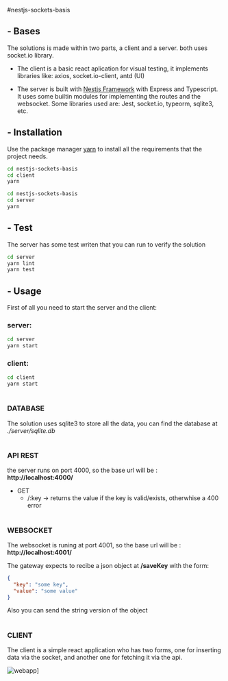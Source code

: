 #nestjs-sockets-basis

## - Bases
The solutions is made within two parts, a client and a server. both uses socket.io library.

- The client is a basic react aplication for visual testing, it implements libraries like: axios, socket.io-client, antd (UI)

- The server is built with [Nestjs Framework](https://nestjs.com) with Express and Typescript. It uses some builtin modules for implementing the routes and the websocket. Some libraries used are: Jest, socket.io, typeorm, sqlite3, etc.

## - Installation

Use the package manager [yarn](https://yarnpkg.com/) to install all the requirements that the project needs.

```bash
cd nestjs-sockets-basis
cd client
yarn
```

```bash
cd nestjs-sockets-basis
cd server
yarn
```

## - Test
The server has some test writen that you can run to verify the solution
```bash
cd server
yarn lint
yarn test
```


## - Usage
First of all you need to start the server and the client:

### server:
```bash
cd server
yarn start
```
### client:
```bash
cd client
yarn start
```
#
### DATABASE
The solution uses sqlite3 to store all the data, you can find the database at *./server/sqlite.db*
#
### API REST
the server runs on port 4000, so the base url will be : **http://localhost:4000/**
 - GET
   -  /:key -> returns the value if the key is valid/exists, otherwhise a 400 error
#
### WEBSOCKET
The websocket is runing at port 4001, so the base url will be : **http://localhost:4001/**

The gateway expects to recibe a json object at **/saveKey** with the form:
```json
{
  "key": "some key",
  "value": "some value"
}
```
Also you can send the string version of the object
#

### CLIENT
The client is a simple react application who has two forms, one for inserting data via the socket, and another one for fetching it via the api.

![webapp](https://i.imgur.com/HQDvG8m.png)]
#

